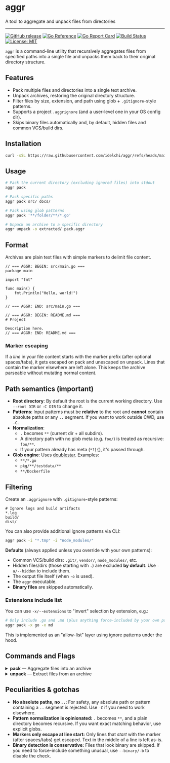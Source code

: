 # aggr

A tool to aggregate and unpack files from directories</p>

---

[![GitHub release](https://img.shields.io/github/v/release/idelchi/aggr)](https://github.com/idelchi/aggr/releases)
[![Go Reference](https://pkg.go.dev/badge/github.com/idelchi/aggr.svg)](https://pkg.go.dev/github.com/idelchi/aggr)
[![Go Report Card](https://goreportcard.com/badge/github.com/idelchi/aggr)](https://goreportcard.com/report/github.com/idelchi/aggr)
[![Build Status](https://github.com/idelchi/aggr/actions/workflows/github-actions.yml/badge.svg)](https://github.com/idelchi/aggr/actions/workflows/github-actions.yml/badge.svg)
[![License: MIT](https://img.shields.io/badge/License-MIT-yellow.svg)](https://opensource.org/licenses/MIT)

`aggr` is a command-line utility that recursively aggregates files from specified paths into a single file and unpacks them back to their original directory structure.

## Features

- Pack multiple files and directories into a single text archive.
- Unpack archives, restoring the original directory structure.
- Filter files by size, extension, and path using glob + `.gitignore`-style patterns.
- Supports a project `.aggrignore` (and a user-level one in your OS config dir).
- Skips binary files automatically and, by default, hidden files and common VCS/build dirs.

## Installation

```sh
curl -sSL https://raw.githubusercontent.com/idelchi/aggr/refs/heads/main/install.sh | sh -s -- -d ~/.local/bin
```

## Usage

```sh
# Pack the current directory (excluding ignored files) into stdout
aggr pack
```

```sh
# Pack specific paths
aggr pack src/ docs/
```

```sh
# Pack using glob patterns
aggr pack '**/folder/**/*.go'
```

```sh
# Unpack an archive to a specific directory
aggr unpack -o extracted/ pack.aggr
```

## Format

Archives are plain text files with simple markers to delimit file content.

```
// === AGGR: BEGIN: src/main.go ===
package main

import "fmt"

func main() {
    fmt.Println("Hello, world!")
}

// === AGGR: END: src/main.go ===

// === AGGR: BEGIN: README.md ===
# Project

Description here.
// === AGGR: END: README.md ===
```

### Marker escaping

If a _line_ in your file content starts with the marker prefix (after optional spaces/tabs), it gets escaped on pack and unescaped on unpack. Lines that contain the marker elsewhere are left alone. This keeps the archive parseable without mutating normal content.

## Path semantics (important)

- **Root directory**: By default the root is the current working directory. Use `--root DIR` or `-C DIR` to change it.
- **Patterns**: Input patterns must be **relative** to the root and **cannot** contain absolute paths or any `..` segment. If you want to work outside CWD, use `-C`.
- **Normalization**:
  - `.` becomes `**` (current dir + all subdirs).
  - A directory path with no glob meta (e.g. `foo/`) is treated as recursive: `foo/**`.
  - If your pattern already has meta (`*?[{`), it's passed through.
- **Glob engine**: Uses [doublestar](https://github.com/bmatcuk/doublestar). Examples:
  - `**/*.go`
  - `pkg/**/testdata/**`
  - `**/Dockerfile`

## Filtering

Create an `.aggrignore` with `.gitignore`-style patterns:

```
# Ignore logs and build artifacts
*.log
build/
dist/
```

You can also provide additional ignore patterns via CLI:

```sh
aggr pack -i "*.tmp" -i "node_modules/"
```

**Defaults** (always applied unless you override with your own patterns):

- Common VCS/build dirs: `.git/`, `vendor/`, `node_modules/`, etc.
- Hidden files/dirs (those starting with `.`) are excluded **by default**. Use `-a/--hidden` to include them.
- The output file itself (when `-o` is used).
- The `aggr` executable.
- **Binary files** are skipped automatically.

### Extensions include list

You can use `-x/--extensions` to "invert" selection by extension, e.g.:

```sh
# Only include .go and .md (plus anything force-included by your own patterns)
aggr pack -x go -x md
```

This is implemented as an "allow-list" layer using ignore patterns under the hood.

## Commands and Flags

<details>
<summary><strong>pack</strong> — Aggregate files into an archive</summary>

- **Usage:**

  - `aggr pack [patterns|paths...]`

- **Aliases:**

  - `p`

- **Flags:**
  - `--output`, `-o` – Output file (default: stdout).
  - `--ignore`, `-i` – Additional ignore pattern (repeatable).
  - `--size`, `-s` – Max file size to include (e.g., `500kb`, `1mb`). Default: `1mb`.
  - `--max`, `-m` – Max number of files to include. Default: `1000`.
  - `--hidden`, `-a` – Include hidden files and directories.
  - `--extensions`, `-x` – Only include listed file extensions (repeatable).
  - `--root`, `-C` – Set the root directory for matching and reading files.
  - `--binary`, `-b` – Include binary files.
  - `--dry-run`, `-d` – Show what would be packed without writing output.

</details>

<details>
<summary><strong>unpack</strong> — Extract files from an archive</summary>

- **Usage:**

  - `aggr unpack <file>`

- **Aliases:**

  - `u`, `x`

- **Flags:**

  - `--output`, `-o` – Output directory. Default: `aggr-<hash-of-archive>` in the current directory.
  - `--ignore`, `-i` – Ignore patterns applied _during extraction_.
  - `--ext`, `-x` – Only extract files with these extensions (repeatable).
  - `--dry` – Show what would be unpacked without writing files.

- **Note:** If the output directory already exists, you'll be prompted to confirm before potentially overwriting files.

</details>

## Peculiarities & gotchas

- **No absolute paths, no `..`:** For safety, any absolute path or pattern containing a `..` segment is rejected. Use `-C` if you need to work elsewhere.
- **Pattern normalization is opinionated:** `.` becomes `**`, and a plain directory becomes recursive. If you want exact matching behavior, use explicit globs.
- **Markers only escape at line start:** Only lines that _start_ with the marker (after spaces/tabs) get escaped. Text in the middle of a line is left as-is.
- **Binary detection is conservative:** Files that look binary are skipped. If you need to force-include something unusual, use `--binary/-b` to disable the check.
